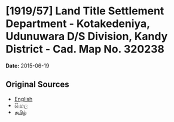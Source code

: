 # [1919/57] Land Title Settlement Department - Kotakedeniya, Udunuwara D/S Division, Kandy District - Cad. Map No. 320238

**Date:** 2015-06-19

## Original Sources

- [English](https://documents.gov.lk/view/extra-gazettes/2015/6/1919-57_E.pdf)
- [සිංහල](https://documents.gov.lk/view/extra-gazettes/2015/6/1919-57_S.pdf)
- [தமிழ்](https://documents.gov.lk/view/extra-gazettes/2015/6/1919-57_T.pdf)
